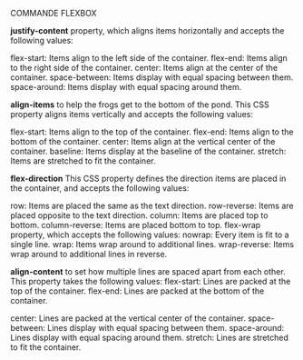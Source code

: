 COMMANDE FLEXBOX

**justify-content**
 property, which aligns items horizontally and accepts the following values:

flex-start: Items align to the left side of the container.
flex-end: Items align to the right side of the container.
center: Items align at the center of the container.
space-between: Items display with equal spacing between them.
space-around: Items display with equal spacing around them.


**align-items**
to help the frogs get to the bottom of the pond. This CSS property aligns items vertically and accepts the following values:

flex-start: Items align to the top of the container.
flex-end: Items align to the bottom of the container.
center: Items align at the vertical center of the container.
baseline: Items display at the baseline of the container.
stretch: Items are stretched to fit the container.


**flex-direction**
This CSS property defines the direction items are placed in the container, and accepts the following values:

row: Items are placed the same as the text direction.
row-reverse: Items are placed opposite to the text direction.
column: Items are placed top to bottom.
column-reverse: Items are placed bottom to top.
flex-wrap property, which accepts the following values:
nowrap: Every item is fit to a single line.
wrap: Items wrap around to additional lines.
wrap-reverse: Items wrap around to additional lines in reverse.

**align-content**
 to set how multiple lines are spaced apart from each other. This property takes the following values:
flex-start: Lines are packed at the top of the container.
flex-end: Lines are packed at the bottom of the container.


center: Lines are packed at the vertical center of the container.
space-between: Lines display with equal spacing between them.
space-around: Lines display with equal spacing around them.
stretch: Lines are stretched to fit the container.
